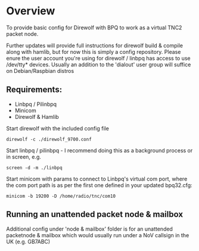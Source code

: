 # Overview

To provide basic config for Direwolf with BPQ to work as a virtual TNC2 packet node.

Further updates will provide full instructions for direwolf build  & compile along with hamlib, but for now this is simply a config repository. Please enure the user account you're using for direwolf / linbpq has access to use /dev/tty* devices. Usually an addition to the 'dialout' user group will suffice on Debian/Raspbian distros

## Requirements:
- Linbpq / Pilinbpq
- Minicom
- Direwolf & Hamlib

Start direwolf with the included config file
```
direwolf -c ./direwolf_9700.conf
```
Start linbpq / pilinbpq - I recommend doing this as a background process or in screen, e.g. 
```
screen -d -m ./linbpq
```

Start minicom with params to connect to Linbpq's virtual com port, where the com port path is as per the first one defined in your updated bpq32.cfg:
```
minicom -b 19200 -D /home/radio/tnc/com10
```

## Running an unattended packet node & mailbox

Additional config under 'node & mailbox' folder is for an unattended packetnode & mailbox which would usually run under a NoV callsign in the UK (e.g. GB7ABC)

